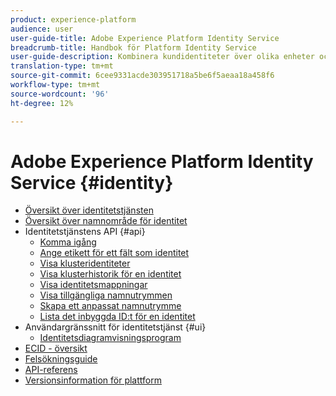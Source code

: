 ```yaml
---
product: experience-platform
audience: user
user-guide-title: Adobe Experience Platform Identity Service
breadcrumb-title: Handbok för Platform Identity Service
user-guide-description: Kombinera kundidentiteter över olika enheter och system för att leverera personaliserade digitala upplevelser.
translation-type: tm+mt
source-git-commit: 6cee9331acde303951718a5be6f5aeaa18a458f6
workflow-type: tm+mt
source-wordcount: '96'
ht-degree: 12%

---
```



# Adobe Experience Platform Identity Service {#identity}

- [Översikt över identitetstjänsten](home.md)
- [Översikt över namnområde för identitet](namespaces.md)
- Identitetstjänstens API {#api}
   - [Komma igång](api/getting-started.md)
   - [Ange etikett för ett fält som identitet](api/label-identities.md)
   - [Visa klusteridentiteter](api/list-cluster-identites.md)
   - [Visa klusterhistorik för en identitet](api/list-cluster-history.md)
   - [Visa identitetsmappningar](api/list-identity-mappings.md)
   - [Visa tillgängliga namnutrymmen](api/list-namespaces.md)
   - [Skapa ett anpassat namnutrymme](api/create-custom-namespace.md)
   - [Lista det inbyggda ID:t för en identitet](api/list-native-id.md)
- Användargränssnitt för identitetstjänst {#ui}
   - [Identitetsdiagramvisningsprogram](ui/identity-graph-viewer.md)
- [ECID - översikt](ecid.md)
- [Felsökningsguide](troubleshooting-guide.md)
- [API-referens](https://www.adobe.io/apis/experienceplatform/home/api-reference.html#!acpdr/swagger-specs/id-service-api.yaml)
- [Versionsinformation för plattform](https://www.adobe.com/go/platform-release-notes-en)